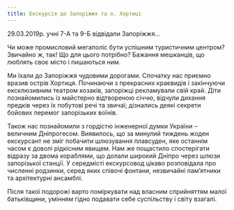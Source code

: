 ```yaml
---
title: Екскурсія до Запоріжжя та о. Хортиці
---
```


29.03.2019р. учні 7-А та 9-Б відвідали Запоріжжя…

Чи може промисловий мегаполіс бути успішним туристичним центром? Звичайно ж, так! Що для цього потрібно? Бажання мешканців, що люблять своє місто і пишаються ним.

Ми їхали до Запоріжжя чудовими дорогами. Спочатку нас приємно вразив острів Хортиця. Починаючи з прекрасних краєвидів і закінчуючи ексклюзивним театром козаків, запоріжці рекламували свій край. Діти познайомились із майстерно відтвореною січчю, відчули дихання предків через їх побутові речі та звичаї; дізнались деякі секрети бойових перемог запорізьких воїнів.

Також нас познайомили з гордістю інженерної думки України – величним Дніпрогесом. Виявилось, що за минулий тиждень жоден екскурсант не зміг побачити шлюзування плавсуден, яке останнім часом є доволі рідкісним явищем. Нам же пощастило спостерігати відразу за двома кораблями, що долали широкий Дніпро через шлюзи запорізької станції. У середмісті екскурсовод цікаво розповідала про численні родзинки, серед яких співочі фонтани, незвичайні пам’ятники та архітектурні ансамблі.

Після такої подорожі варто поміркувати над власним сприйняттям малої батьківщини, умінням гідно подавати себе суспільству і світу взагалі.

<slideshow />
